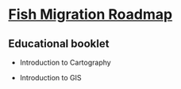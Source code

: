 # [Fish Migration Roadmap](https://fishroadmap.london/)

## Educational booklet

- Introduction to Cartography

- Introduction to GIS
